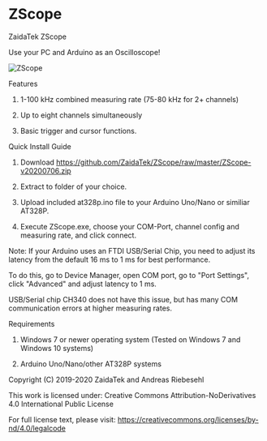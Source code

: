 # ZScope
ZaidaTek ZScope



Use your PC and Arduino as an Oscilloscope!



![ZScope](https://github.com/ZaidaTek/ZScope/blob/master/ZScope-v20200706.png "ZScope-v20200706")



Features

1) 1-100 kHz combined measuring rate (75-80 kHz for 2+ channels)

2) Up to eight channels simultaneously

3) Basic trigger and cursor functions.



Quick Install Guide

1) Download https://github.com/ZaidaTek/ZScope/raw/master/ZScope-v20200706.zip

2) Extract to folder of your choice.

3) Upload included at328p.ino file to your Arduino Uno/Nano or similiar AT328P.

4) Execute ZScope.exe, choose your COM-Port, channel config and measuring rate, and click connect.

Note: If your Arduino uses an FTDI USB/Serial Chip, you need to adjust its latency from the default 16 ms to 1 ms for best performance.

To do this, go to Device Manager, open COM port, go to "Port Settings", click "Advanced" and adjust latency to 1 ms.

USB/Serial chip CH340 does not have this issue, but has many COM communication errors at higher measuring rates.



Requirements

1) Windows 7 or newer operating system (Tested on Windows 7 and Windows 10 systems)

2) Arduino Uno/Nano/other AT328P systems



Copyright (C) 2019-2020 ZaidaTek and Andreas Riebesehl

This work is licensed under: Creative Commons Attribution-NoDerivatives 4.0 International Public License

For full license text, please visit: https://creativecommons.org/licenses/by-nd/4.0/legalcode
